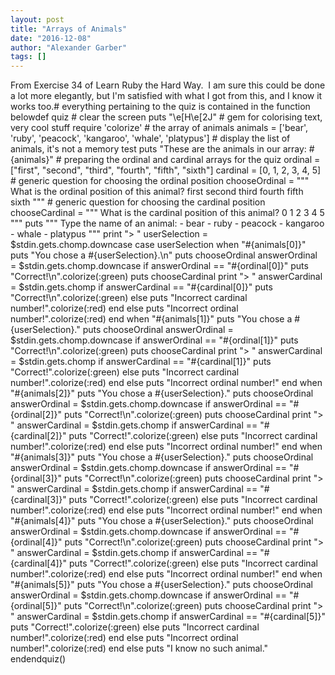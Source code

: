 ```yaml
---
layout: post
title: "Arrays of Animals"
date: "2016-12-08"
author: "Alexander Garber"
tags: []
---
```


From Exercise 34 of Learn Ruby the Hard Way.  I am sure this could be done a lot more elegantly, but I'm satisfied with what I got from this, and I know it works too.# everything pertaining to the quiz is contained in the function belowdef quiz  # clear the screen  puts "\e[H\e[2J"  # gem for colorising text, very cool stuff  require 'colorize'  # the array of animals  animals = ['bear', 'ruby', 'peacock', 'kangaroo', 'whale', 'platypus']  # display the list of animals, it's not a memory test  puts "These are the animals in our array: #{animals}"  # preparing the ordinal and cardinal arrays for the quiz  ordinal = ["first", "second", "third", "fourth", "fifth", "sixth"]  cardinal = [0, 1, 2, 3, 4, 5]  # generic question for choosing the ordinal position  chooseOrdinal = """  What is the ordinal position of this animal?  first  second  third  fourth  fifth  sixth  """  # generic question for choosing the cardinal position  chooseCardinal = """  What is the cardinal position of this animal?  0  1  2  3  4  5  """  puts """  Type the name of an animal:  - bear  - ruby  - peacock  - kangaroo  - whale  - platypus  """  print "> "  userSelection = $stdin.gets.chomp.downcase  case userSelection  when "#{animals[0]}"    puts "You chose a #{userSelection}.\n"    puts chooseOrdinal    answerOrdinal = $stdin.gets.chomp.downcase    if answerOrdinal == "#{ordinal[0]}"      puts "Correct!\n".colorize(:green)      puts chooseCardinal    print "> "      answerCardinal = $stdin.gets.chomp      if answerCardinal == "#{cardinal[0]}"        puts "Correct!\n".colorize(:green)      else        puts "Incorrect cardinal number!".colorize(:red)      end    else      puts "Incorrect ordinal number!".colorize(:red)    end  when "#{animals[1]}"    puts "You chose a #{userSelection}."    puts chooseOrdinal    answerOrdinal = $stdin.gets.chomp.downcase    if answerOrdinal == "#{ordinal[1]}"      puts "Correct!\n".colorize(:green)      puts chooseCardinal    print "> "      answerCardinal = $stdin.gets.chomp      if answerCardinal == "#{cardinal[1]}"        puts "Correct!".colorize(:green)      else        puts "Incorrect cardinal number!".colorize(:red)      end    else      puts "Incorrect ordinal number!"    end  when "#{animals[2]}"    puts "You chose a #{userSelection}."    puts chooseOrdinal    answerOrdinal = $stdin.gets.chomp.downcase    if answerOrdinal == "#{ordinal[2]}"      puts "Correct!\n".colorize(:green)      puts chooseCardinal    print "> "      answerCardinal = $stdin.gets.chomp      if answerCardinal == "#{cardinal[2]}"        puts "Correct!".colorize(:green)      else        puts "Incorrect cardinal number!".colorize(:red)      end    else      puts "Incorrect ordinal number!"    end  when "#{animals[3]}"    puts "You chose a #{userSelection}."    puts chooseOrdinal    answerOrdinal = $stdin.gets.chomp.downcase    if answerOrdinal == "#{ordinal[3]}"      puts "Correct!\n".colorize(:green)      puts chooseCardinal    print "> "      answerCardinal = $stdin.gets.chomp      if answerCardinal == "#{cardinal[3]}"        puts "Correct!".colorize(:green)      else        puts "Incorrect cardinal number!".colorize(:red)      end    else      puts "Incorrect ordinal number!"    end  when "#{animals[4]}"    puts "You chose a #{userSelection}."    puts chooseOrdinal    answerOrdinal = $stdin.gets.chomp.downcase    if answerOrdinal == "#{ordinal[4]}"      puts "Correct!\n".colorize(:green)      puts chooseCardinal    print "> "      answerCardinal = $stdin.gets.chomp      if answerCardinal == "#{cardinal[4]}"        puts "Correct!".colorize(:green)      else        puts "Incorrect cardinal number!".colorize(:red)      end    else      puts "Incorrect ordinal number!"    end  when "#{animals[5]}"    puts "You chose a #{userSelection}."    puts chooseOrdinal    answerOrdinal = $stdin.gets.chomp.downcase    if answerOrdinal == "#{ordinal[5]}"      puts "Correct!\n".colorize(:green)      puts chooseCardinal    print "> "      answerCardinal = $stdin.gets.chomp      if answerCardinal == "#{cardinal[5]}"        puts "Correct!".colorize(:green)      else        puts "Incorrect cardinal number!".colorize(:red)      end    else      puts "Incorrect ordinal number!".colorize(:red)    end  else    puts "I know no such animal."  endendquiz()